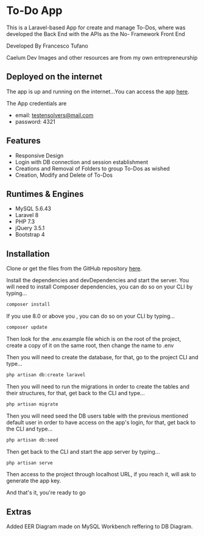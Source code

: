 # To-Do App

This is a Laravel-based App for create and manage To-Dos, where was developed the Back End with the APIs as the No- Framework Front End

Developed By Francesco Tufano

Caelum Dev Images and other resources are from my own entrepreneurship

## Deployed on the internet

The app is up and running on the internet...You can access the app [here](https://ensolvers.caelumdev.com/).

The App credentials are

- email: testensolvers@mail.com
- password: 4321

## Features

- Responsive Design
- Login with DB connection and session establishment
- Creations and Removal of Folders to group To-Dos as wished
- Creation, Modify and Delete of To-Dos

## Runtimes & Engines

- MySQL 5.6.43
- Laravel 8
- PHP 7.3
- jQuery 3.5.1
- Bootstrap 4


## Installation

Clone or get the files from the GitHub repository [here](https://github.com/ftufano/EnsolverToDo).

Install the dependencies and devDependencies and start the server. You will need to install Composer dependencies, you can do so on your CLI by typing...

```sh
composer install
```

If you use 8.0 or above you , you can do so on your CLI by typing...

```sh
composer update
```

Then look for the .env.example file which is on the root of the project, create a copy of it on the same root, then change the name to .env

Then you will need to create the database, for that, go to the project CLI and type...

```sh
php artisan db:create laravel
```

Then you will need to run the migrations in order to create the tables and their structures, for that, get back to the CLI and type...

```sh
php artisan migrate
```

Then you will need seed the DB users table with the previous mentioned default user in order to have access on the app's login, for that, get back to the CLI and type...

```sh
php artisan db:seed
```

Then get back to the CLI and start the app server by typing...

```sh
php artisan serve
```

Then access to the project through localhost URL, if you reach it, will ask to generate the app key.

And that's it, you're ready to go

## Extras

Added EER Diagram made on MySQL Workbench reffering to DB Diagram.

